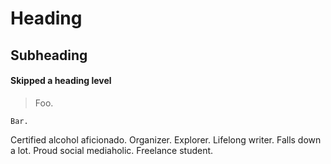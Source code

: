 # Heading
## Subheading
#### Skipped a heading level

> Foo.

```
Bar.
```

Certified alcohol aficionado. Organizer. Explorer. Lifelong writer. Falls down a lot. Proud social mediaholic. Freelance student.
